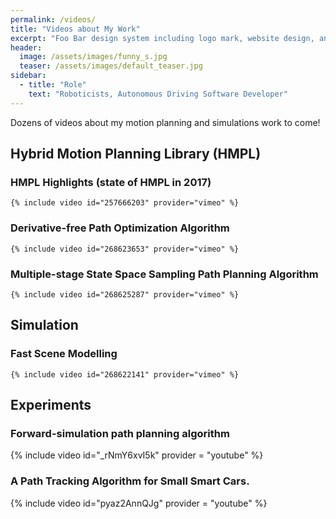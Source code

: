 ```yaml
---
permalink: /videos/
title: "Videos about My Work"
excerpt: "Foo Bar design system including logo mark, website design, and branding applications."
header:
  image: /assets/images/funny_s.jpg
  teaser: /assets/images/default_teaser.jpg
sidebar:
  - title: "Role"
    text: "Roboticists, Autonomous Driving Software Developer"
---
```

Dozens of videos about my motion planning and simulations work to come!


## Hybrid Motion Planning Library (HMPL)
### HMPL Highlights (state of HMPL in 2017)
    {% include video id="257666203" provider="vimeo" %}

### Derivative-free Path Optimization Algorithm
    {% include video id="268623653" provider="vimeo" %}

### Multiple-stage State Space Sampling Path Planning Algorithm
    {% include video id="268625287" provider="vimeo" %}


## Simulation
### Fast Scene Modelling
    {% include video id="268622141" provider="vimeo" %}





## Experiments
### Forward-simulation path planning algorithm
{% include video id="_rNmY6xvI5k"   provider = "youtube" %}

### A Path Tracking Algorithm for Small Smart Cars.
{% include video id="pyaz2AnnQJg"  provider = "youtube" %}
